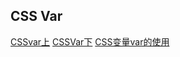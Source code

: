 ## CSS Var
[CSSvar上](https://www.weipxiu.com/7115.html)
[CSSVar下](https://www.weipxiu.com/7626.html)
[CSS变量var的使用](https://juejin.cn/post/6937530846471520287)